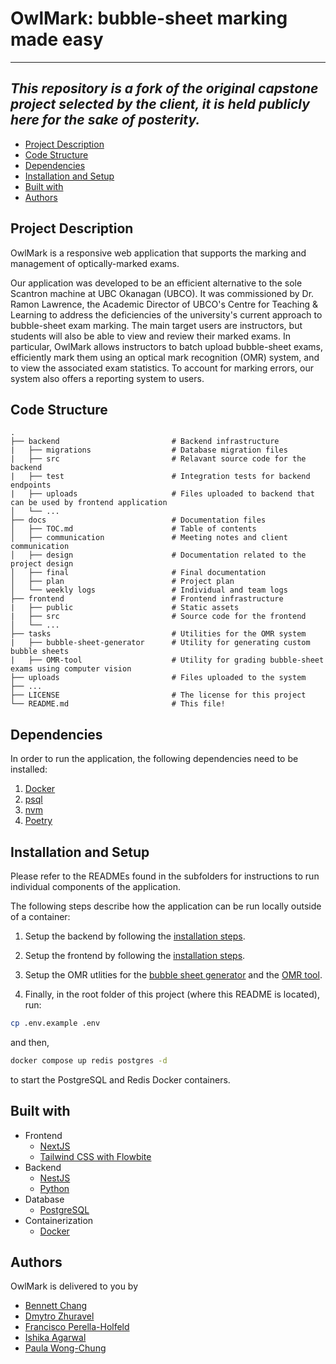# OwlMark: bubble-sheet marking made easy

---
_This repository is a fork of the original capstone project selected by the client, it is held publicly here for the sake of posterity._
---

- [Project Description](#project-description)
- [Code Structure](#code-structure)
- [Dependencies](#dependencies)
- [Installation and Setup](#installation-and-setup)
- [Built with](#built-with)
- [Authors](#authors)

## Project Description

OwlMark is a responsive web application that supports the marking and management of optically-marked exams. 

Our application was developed to be an efficient alternative to the sole Scantron machine at UBC Okanagan (UBCO). It was commissioned by Dr. Ramon Lawrence, the Academic Director of UBCO's Centre for Teaching & Learning to address the deficiencies of the university's current approach to bubble-sheet exam marking. The main target users are instructors, but students will also be able to view and review their marked exams. In particular, OwlMark allows instructors to batch upload bubble-sheet exams, efficiently mark them using an optical mark recognition (OMR) system, and to view the associated exam statistics. To account for marking errors, our system also offers a reporting system to users. 

## Code Structure

```
.
├── backend                         # Backend infrastructure
|   ├── migrations                  # Database migration files
|   ├── src                         # Relavant source code for the backend
|   ├── test                        # Integration tests for backend endpoints
|   ├── uploads                     # Files uploaded to backend that can be used by frontend application
│   └── ...
├── docs                            # Documentation files
│   ├── TOC.md                      # Table of contents
│   ├── communication               # Meeting notes and client communication
│   ├── design                      # Documentation related to the project design
│   ├── final                       # Final documentation
│   ├── plan                        # Project plan
│   └── weekly logs                 # Individual and team logs
├── frontend                        # Frontend infrastructure
|   ├── public                      # Static assets
|   ├── src                         # Source code for the frontend
│   └── ...
├── tasks                           # Utilities for the OMR system
|   ├── bubble-sheet-generator      # Utility for generating custom bubble sheets
|   ├── OMR-tool                    # Utility for grading bubble-sheet exams using computer vision
├── uploads                         # Files uploaded to the system
├── ...
├── LICENSE                         # The license for this project
└── README.md                       # This file!
```

## Dependencies

In order to run the application, the following dependencies need to be installed:

1. [Docker](https://docs.docker.com/get-docker/)
2. [psql](https://blog.timescale.com/tutorials/)
3. [nvm](https://github.com/nvm-sh/nvm)
4. [Poetry](https://python-poetry.org/docs/)

## Installation and Setup

Please refer to the READMEs found in the subfolders for instructions to run individual components of the application.

The following steps describe how the application can be run locally outside of a container:

1. Setup the backend by following the [installation steps](./backend/README.md#setup-and-installation).

2. Setup the frontend by following the [installation steps](./frontend/README.md#setup-and-installation).

3. Setup the OMR utlities for the [bubble sheet generator](./tasks/bubble-sheet-generator/README.md#setup-and-installation) and the [OMR tool](./tasks/OMR-tool/README.md#setup-and-installation).

4. Finally, in the root folder of this project (where this README is located), run:

```bash
cp .env.example .env
```

and then,

```bash
docker compose up redis postgres -d
```

to start the PostgreSQL and Redis Docker containers.

## Built with

- Frontend
  - [NextJS](https://nextjs.org/)
  - [Tailwind CSS with Flowbite](https://flowbite.com/)
- Backend
  - [NestJS](https://nestjs.com/)
  - [Python](https://www.python.org/)
- Database
  - [PostgreSQL](https://www.postgresql.org/)
- Containerization
  - [Docker](https://www.docker.com/)

## Authors

OwlMark is delivered to you by

- [Bennett Chang](https://github.com/BennettChang) 
- [Dmytro Zhuravel](https://github.com/d3li0n)
- [Francisco Perella-Holfeld](https://github.com/fperellaholfeld)
- [Ishika Agarwal](https://github.com/ishikaubc)
- [Paula Wong-Chung](https://github.com/KafkaNoNeko)
